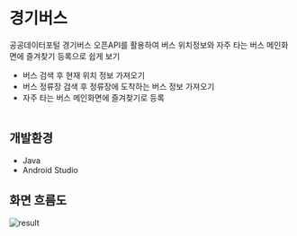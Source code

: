 # 경기버스
공공데이터포털 경기버스 오픈API를 활용하여 버스 위치정보와 자주 타는 버스 메인화면에 즐겨찾기 등록으로 쉽게 보기<br>
- 버스 검색 후 현재 위치 정보 가져오기<br>
- 버스 정류장 검색 후 정류장에 도착하는 버스 정보 가져오기<br>
- 자주 타는 버스 메인화면에 즐겨찾기로 등록<br>
​
## 개발환경
- Java <br>
- Android Studio <br>

## 화면 흐름도
![result](https://user-images.githubusercontent.com/89206300/177772260-96e7453d-0a87-4caf-aff8-0484fa4af23b.png)
